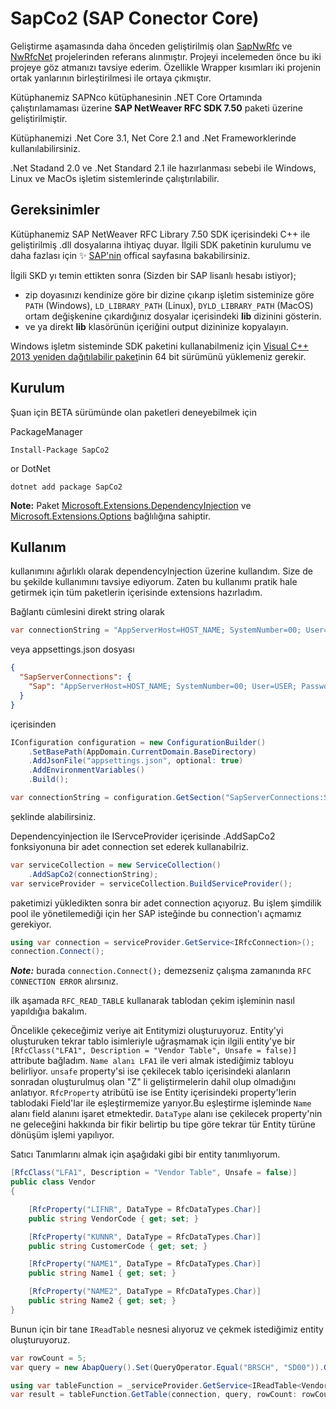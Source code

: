 # SapCo2 (SAP Conector Core)

Geliştirme aşamasında daha önceden geliştirilmiş olan [SapNwRfc](https://github.com/huysentruitw/SapNwRfc) ve [NwRfcNet](https://github.com/nunomaia/NwRfcNet) projelerinden referans alınmıştır. Projeyi incelemeden önce bu iki projeye göz atmanızı tavsiye ederim. Özellikle Wrapper kısımları iki projenin ortak yanlarının birleştirilmesi ile ortaya çıkmıştır.


Kütüphanemiz SAPNco kütüphanesinin .NET Core Ortamında çalıştırılamaması üzerine **SAP NetWeaver RFC SDK 7.50** paketi üzerine geliştirilmiştir.

Kütüphanemizi .Net Core 3.1, Net Core 2.1 and .Net Frameworklerinde kullanılabilirsiniz.

.Net Stadand 2.0 ve .Net Standard 2.1 ile hazırlanması sebebi ile Windows, Linux ve MacOs işletim sistemlerinde çalıştırılabilir.


## Gereksinimler

Kütüphanemiz SAP NetWeaver RFC Library 7.50 SDK içerisindeki C++ ile geliştirilmiş .dll dosyalarına ihtiyaç duyar.
İlgili SDK paketinin kurulumu ve daha fazlası için :sparkles: [SAP'nin](https://support.sap.com/en/product/connectors/nwrfcsdk.html) offical sayfasına bakabilirsiniz.

İlgili SKD yı temin ettikten sonra (Sizden bir SAP lisanlı hesabı istiyor);
- zip doyasınızı kendinize göre bir dizine çıkarıp işletim sisteminize göre `PATH` (Windows), `LD_LIBRARY_PATH` (Linux), `DYLD_LIBRARY_PATH` (MacOS)  ortam değişkenine çıkardığınız dosyalar içerisindeki **lib** dizinini gösterin.
- ve ya direkt **lib** klasörünün içeriğini output dizininize kopyalayın. 

 Windows işletm sisteminde  SDK paketini kullanabilmeniz için [Visual C++ 2013 yeniden dağıtılabilir paket](https://www.microsoft.com/en-us/download/details.aspx?id=40784)inin 64 bit sürümünü yüklemeniz gerekir.

## Kurulum
Şuan için BETA sürümünde olan paketleri deneyebilmek için

PackageManager
```shell
Install-Package SapCo2
```
or
DotNet
```shell
dotnet add package SapCo2
```

**Note:** Paket [Microsoft.Extensions.DependencyInjection](https://www.nuget.org/packages/Microsoft.Extensions.DependencyInjection/) ve [Microsoft.Extensions.Options](https://www.nuget.org/packages/Microsoft.Extensions.Options) bağlılığına sahiptir.

## Kullanım
kullanımını ağırlıklı olarak dependencyInjection üzerine kullandım. Size de bu şekilde kullanımını tavsiye ediyorum. Zaten bu kullanımı pratik hale getirmek için tüm paketlerin içerisinde extensions hazırladım.

Bağlantı cümlesini direkt string olarak
```csharp
var connectionString = "AppServerHost=HOST_NAME; SystemNumber=00; User=USER; Password=PASSWORD; Client=CLIENT_CODE; Language=EN; PoolSize=100; Trace=0;";
```
veya appsettings.json dosyası
```json
{
  "SapServerConnections": {
    "Sap": "AppServerHost=HOST_NAME; SystemNumber=00; User=USER; Password=PASSWORD; Client=CLIENT_CODE; Language=EN; PoolSize=100; Trace=0;"
  }
}
```
içerisinden
```csharp
IConfiguration configuration = new ConfigurationBuilder()
    .SetBasePath(AppDomain.CurrentDomain.BaseDirectory)
    .AddJsonFile("appsettings.json", optional: true)
    .AddEnvironmentVariables()
    .Build();

var connectionString = configuration.GetSection("SapServerConnections:Sap").Value;
```

şeklinde alabilirsiniz.


Dependencyinjection ile IServceProvider içerisinde .AddSapCo2 fonksiyonuna bir adet connection set ederek kullanabilriz.
```csharp
var serviceCollection = new ServiceCollection()
    .AddSapCo2(connectionString);
var serviceProvider = serviceCollection.BuildServiceProvider();
```
paketimizi yükledikten sonra bir adet connection açıyoruz. Bu işlem şimdilik pool ile yönetilemediği için her SAP isteğinde bu connection'ı açmamız gerekiyor.
```csharp
using var connection = serviceProvider.GetService<IRfcConnection>();
connection.Connect();
```
***Note:*** burada `connection.Connect();` demezseniz çalışma zamanında `RFC CONNECTION ERROR` alırsınız.

ilk aşamada `RFC_READ_TABLE` kullanarak tablodan çekim işleminin nasıl yapıldığıa bakalım.

Öncelikle çekeceğimiz veriye ait Entitymizi oluşturuyoruz. Entity'yi oluşturuken tekrar  tablo isimleriyle uğraşmamak için ilgili entity'ye bir `[RfcClass("LFA1", Description = "Vendor Table", Unsafe = false)]` attribute bağladım. `Name alanı LFA1` ile veri almak istediğimiz tabloyu belirliyor. `unsafe` property'si ise çekilecek tablo içerisindeki alanların sonradan oluşturulmuş olan "Z" li geliştirmelerin dahil olup olmadığını anlatıyor.
`RfcProperty` atribütü ise ise Entity içerisindeki property'lerin tablodaki Field'lar ile eşleştirmemize yarıyor.Bu eşleştirme işleminde `Name` alanı field alanını işaret etmektedir. `DataType` alanı ise çekilecek property'nin ne geleceğini hakkında bir fikir belirtip bu tipe göre tekrar tür Entity türüne dönüşüm işlemi yapılıyor.


Satıcı Tanımlarını almak için aşağıdaki gibi bir entity tanımlıyorum.
```csharp
[RfcClass("LFA1", Description = "Vendor Table", Unsafe = false)]
public class Vendor
{

    [RfcProperty("LIFNR", DataType = RfcDataTypes.Char)]
    public string VendorCode { get; set; }

    [RfcProperty("KUNNR", DataType = RfcDataTypes.Char)]
    public string CustomerCode { get; set; }

    [RfcProperty("NAME1", DataType = RfcDataTypes.Char)]
    public string Name1 { get; set; }

    [RfcProperty("NAME2", DataType = RfcDataTypes.Char)]
    public string Name2 { get; set; }
}
```


Bunun için bir tane `IReadTable` nesnesi alıyoruz ve çekmek istediğimiz entity oluşturuyoruz.
```csharp
var rowCount = 5;
var query = new AbapQuery().Set(QueryOperator.Equal("BRSCH", "SD00")).GetQuery();

using var tableFunction = _serviceProvider.GetService<IReadTable<Vendor>>();
var result = tableFunction.GetTable(connection, query, rowCount: rowCount);
```
